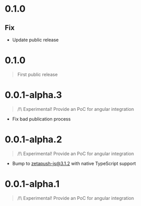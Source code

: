 # 0.1.0

## Fix

-  Update public release

# 0.1.0

> First public release

# 0.0.1-alpha.3

> /!\ Experimental! Provide an PoC for angular integration

- Fix bad publication process

# 0.0.1-alpha.2

> /!\ Experimental! Provide an PoC for angular integration

- Bump to zetapush-js@3.1.2 with native TypeScript support 

# 0.0.1-alpha.1

> /!\ Experimental! Provide an PoC for angular integration
